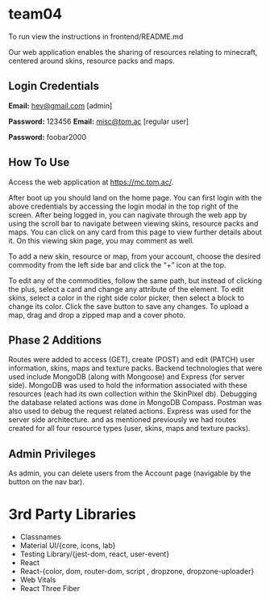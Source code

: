 # team04


To run view the instructions in frontend/README.md

Our web application enables the sharing of resources relating to minecraft, centered around skins, resource packs and maps.

## Login Credentials
**Email:** hey@gmail.com [admin]

**Password:** 123456
**Email:** misc@tom.ac [regular user]

**Password:** foobar2000 

## How To Use

Access the web application at https://mc.tom.ac/.

After boot up you should land on the home page. You can first login with the above credentials by accessing the login modal in the top right of the screen. After being logged in, you can nagivate through the web app by using the scroll bar to navigate between viewing skins, resource packs and maps. You can click on any card from this page to view further details about it. On this viewing skin page, you may comment as well.

To add a new skin, resource or map, from your account, choose the desired commodity from the left side bar and click the “+” icon at the top.

To edit any of the commodities, follow the same path, but instead of clicking the plus, select a card and change any attribute of the element. To edit skins, select a color in the right side color picker, then select a block to change its color. Click the save button to save any changes. To upload a map, drag and drop a zipped map and a cover photo.

## Phase 2 Additions

Routes were added to access (GET), create (POST) and edit (PATCH) user information, skins, maps and texture packs. Backend technologies that were used include MongoDB (along with Mongoose) and Express (for server side). MongoDB was used to hold the information associated with these resources (each had its own collection within the SkinPixel db). Debugging the database related actions was done in MongoDB Compass. Postman was also used to debug the request related actions. Express was used for the server side architecture. and as mentioned previously we had routes created for all four resource types (user, skins, maps and texture packs).

## Admin Privileges
As admin, you can delete users from the Account page (navigable by the button on the nav bar).


# 3rd Party Libraries
* Classnames
* Material UI/{core, icons, lab}
* Testing Library/{jest-dom, react, user-event}
* React
* React-{color, dom, router-dom, script , dropzone, dropzone-uploader}
* Web Vitals
* React Three Fiber

